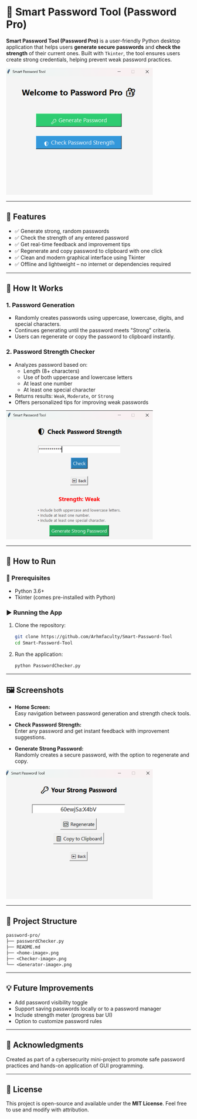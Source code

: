 # 🔐 Smart Password Tool (Password Pro)

**Smart Password Tool (Password Pro)** is a user-friendly Python desktop application that helps users **generate secure passwords** and **check the strength** of their current ones. Built with `Tkinter`, the tool ensures users create strong credentials, helping prevent weak password practices.

<img src="Home.png" width="400"/>



---

## 📌 Features

- ✅ Generate strong, random passwords
- ✅ Check the strength of any entered password
- ✅ Get real-time feedback and improvement tips
- ✅ Regenerate and copy password to clipboard with one click
- ✅ Clean and modern graphical interface using Tkinter
- ✅ Offline and lightweight – no internet or dependencies required

---

## 🧠 How It Works

### 1. **Password Generation**
- Randomly creates passwords using uppercase, lowercase, digits, and special characters.
- Continues generating until the password meets "Strong" criteria.
- Users can regenerate or copy the password to clipboard instantly.

### 2. **Password Strength Checker**
- Analyzes password based on:
  - Length (8+ characters)
  - Use of both uppercase and lowercase letters
  - At least one number
  - At least one special character
- Returns results: `Weak`, `Moderate`, or `Strong`
- Offers personalized tips for improving weak passwords

<img src="Checker.png" width="400"/>

---

## 🚀 How to Run

### 🧰 Prerequisites

- Python 3.6+
- Tkinter (comes pre-installed with Python)

### ▶️ Running the App

1. Clone the repository:
   ```bash
   git clone https://github.com/Arhmfaculty/Smart-Password-Tool
   cd Smart-Password-Tool
   ```

2. Run the application:
   ```bash
   python PasswordChecker.py
   ```

---

## 🖼️ Screenshots

- **Home Screen:**  
  Easy navigation between password generation and strength check tools.

- **Check Password Strength:**  
  Enter any password and get instant feedback with improvement suggestions.

- **Generate Strong Password:**  
  Randomly creates a secure password, with the option to regenerate and copy.

 
<img src="Generator.png" width="400"/>

---

## 📁 Project Structure

```
password-pro/
├── passwordChecker.py
├── README.md
├── <home-image>.png
├── <Checker-image>.png
└── <Generator-image>.png
```

---

## 💡 Future Improvements

- Add password visibility toggle
- Support saving passwords locally or to a password manager
- Include strength meter (progress bar UI)
- Option to customize password rules

---

## 🙏 Acknowledgments

Created as part of a cybersecurity mini-project to promote safe password practices and hands-on application of GUI programming.

---

## 📜 License

This project is open-source and available under the **MIT License**. Feel free to use and modify with attribution.
